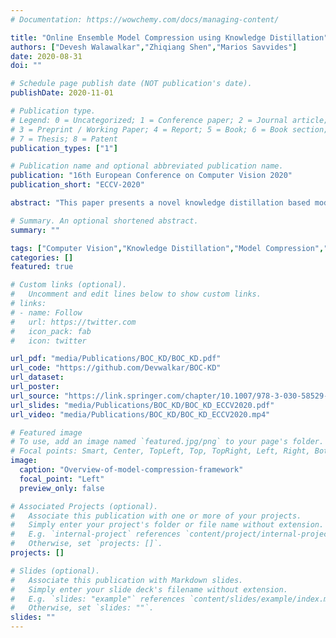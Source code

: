 ```yaml
---
# Documentation: https://wowchemy.com/docs/managing-content/

title: "Online Ensemble Model Compression using Knowledge Distillation"
authors: ["Devesh Walawalkar","Zhiqiang Shen","Marios Savvides"]
date: 2020-08-31
doi: ""

# Schedule page publish date (NOT publication's date).
publishDate: 2020-11-01

# Publication type.
# Legend: 0 = Uncategorized; 1 = Conference paper; 2 = Journal article;
# 3 = Preprint / Working Paper; 4 = Report; 5 = Book; 6 = Book section;
# 7 = Thesis; 8 = Patent
publication_types: ["1"]

# Publication name and optional abbreviated publication name.
publication: "16th European Conference on Computer Vision 2020"
publication_short: "ECCV-2020"

abstract: "This paper presents a novel knowledge distillation based model compression framework consisting of a student ensemble. It enables distillation of simultaneously learnt ensemble knowledge onto each of the compressed student models. Each model learns unique representations from the data distribution due to its distinct architecture. This helps the ensemble generalize better by combining every model’s knowledge. The distilled students and ensemble teacher are trained simultaneously without requiring any pretrained weights. Moreover, our proposed method can deliver multi-compressed students with single training, which is efficient and flexible for different scenarios. We provide comprehensive experiments using state-of-the-art classification models to validate our framework’s effectiveness. Notably, using our framework a 97% compressed ResNet110 student model managed to produce a 10.64% relative accuracy gain over its individual baseline training on CIFAR100 dataset. Similarly a 95% compressed DenseNet-BC (k=12) model managed a 8.17% relative accuracy gain."

# Summary. An optional shortened abstract.
summary: ""

tags: ["Computer Vision","Knowledge Distillation","Model Compression","Image Classification"]
categories: []
featured: true

# Custom links (optional).
#   Uncomment and edit lines below to show custom links.
# links:
# - name: Follow
#   url: https://twitter.com
#   icon_pack: fab
#   icon: twitter

url_pdf: "media/Publications/BOC_KD/BOC_KD.pdf"
url_code: "https://github.com/Devwalkar/BOC-KD"
url_dataset:
url_poster:
url_source: "https://link.springer.com/chapter/10.1007/978-3-030-58529-7_2"
url_slides: "media/Publications/BOC_KD/BOC_KD_ECCV2020.pdf"
url_video: "media/Publications/BOC_KD/BOC_KD_ECCV2020.mp4"

# Featured image
# To use, add an image named `featured.jpg/png` to your page's folder. 
# Focal points: Smart, Center, TopLeft, Top, TopRight, Left, Right, BottomLeft, Bottom, BottomRight.
image: 
  caption: "Overview-of-model-compression-framework"
  focal_point: "Left"
  preview_only: false

# Associated Projects (optional).
#   Associate this publication with one or more of your projects.
#   Simply enter your project's folder or file name without extension.
#   E.g. `internal-project` references `content/project/internal-project/index.md`.
#   Otherwise, set `projects: []`.
projects: []

# Slides (optional).
#   Associate this publication with Markdown slides.
#   Simply enter your slide deck's filename without extension.
#   E.g. `slides: "example"` references `content/slides/example/index.md`.
#   Otherwise, set `slides: ""`.
slides: ""
---
```

